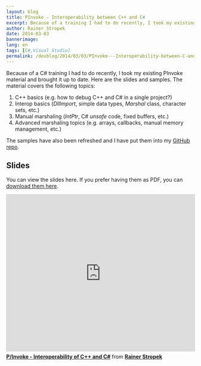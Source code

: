 ```yaml
---
layout: blog
title: PInvoke - Interoperability between C++ and C#
excerpt: Because of a training I had to do recently, I took my existing PInvoke material and brought it up to date. Here are the slides. The samples have also been refreshed and I have put them into my GitHub repo.
author: Rainer Stropek
date: 2014-03-03
bannerimage: 
lang: en
tags: [C#,Visual Studio]
permalink: /devblog/2014/03/03/PInvoke---Interoperability-between-C-and-C
---
```


<p>Because of a C# training I had to do recently, I took my existing PInvoke material and brought it up to date. Here are the slides and samples. The material covers the following topics:</p><ol>
  <li>C++ basics (e.g. how to debug C++ and C# in a single project?)</li>
  <li>Interop basics (<em>DllImport</em>, simple data types, <em>Marshal</em> class, character sets, etc.)</li>
  <li>Manual marshaling (<em>IntPtr</em>, C# <em>unsafe</em> code, fixed buffers, etc.)</li>
  <li>Advanced marshaling topics (e.g. arrays, callbacks, manual memory management, etc.)</li>
</ol><p class="showcase">The samples have also been refreshed and I have put them into my <a href="https://github.com/rstropek/Samples/tree/master/PInvoke" target="_blank">GitHub repo</a>.</p><h2>Slides</h2><p>You can view the slides here. If you prefer having them as PDF, you can <a href="{{site.baseurl}}/content/images/blog/2014/03/PInvoke.pdf" target="_blank">download them here</a>.</p><iframe src="http://www.slideshare.net/slideshow/embed_code/31856102?rel=0" width="512" height="421" frameborder="0" marginwidth="0" marginheight="0" scrolling="no" style="border:1px solid #CCC; border-width:1px 1px 0; margin-bottom:5px; max-width: 100%;" allowfullscreen="allowfullscreen"></iframe><div style="margin-bottom:5px">
  <strong>
    <a href="https://www.slideshare.net/rstropek/pinvoke-interoperability-of-c-and-c" title="P/Invoke - Interoperability of C++ and C#" target="_blank">P/Invoke - Interoperability of C++ and C#</a>
  </strong> from <strong><a href="http://www.slideshare.net/rstropek" target="_blank">Rainer Stropek</a></strong></div>